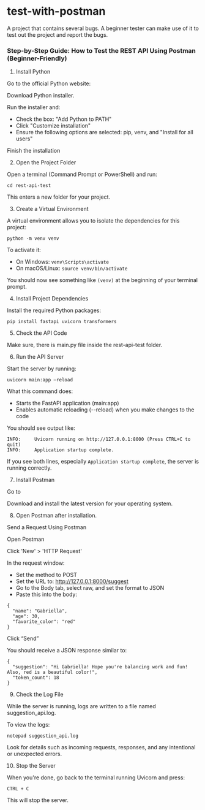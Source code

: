 # test-with-postman
A project that contains several bugs. A beginner tester can make use of it to test out the project and report the bugs.

### Step-by-Step Guide: How to Test the REST API Using Postman (Beginner-Friendly)

1. Install Python

Go to the official Python website: [](https://www.python.org/downloads/)

Download Python installer.

Run the installer and:

-	Check the box: "Add Python to PATH"
-	Click "Customize installation"
-	Ensure the following options are selected: pip, venv, and "Install for all users"

Finish the installation

2. Open the Project Folder

Open a terminal (Command Prompt or PowerShell) and run:
```
cd rest-api-test
```

This enters a new folder for your project.

3. Create a Virtual Environment

A virtual environment allows you to isolate the dependencies for this project:

`python -m venv venv`

To activate it:

- 	On Windows:
`venv\Scripts\activate`
- 	On macOS/Linux:
`source venv/bin/activate`

You should now see something like `(venv)` at the beginning of your terminal prompt.

4. Install Project Dependencies

Install the required Python packages:

`pip install fastapi uvicorn transformers`

5. Check the API Code

Make sure, there is main.py file inside the rest-api-test folder.

6. Run the API Server

Start the server by running:

`uvicorn main:app –reload`

What this command does:

- 	Starts the FastAPI application (main:app)
- 	Enables automatic reloading (--reload) when you make changes to the code

You should see output like:
```
INFO:     Uvicorn running on http://127.0.0.1:8000 (Press CTRL+C to quit)
INFO:     Application startup complete.
```

If you see both lines, especially `Application startup complete`, the server is running correctly.

7. Install Postman

Go to [](https://www.postman.com/downloads/)

Download and install the latest version for your operating system.

8. Open Postman after installation.

Send a Request Using Postman

Open Postman

Click 'New' > 'HTTP Request'

In the request window:

- Set the method to POST
- Set the URL to: http://127.0.0.1:8000/suggest
- Go to the Body tab, select raw, and set the format to JSON
- Paste this into the body:

```
{
  "name": "Gabriella",
  "age": 30,
  "favorite_color": "red"
}
```

Click “Send”

You should receive a JSON response similar to:

```
{
  "suggestion": "Hi Gabriella! Hope you're balancing work and fun! Also, red is a beautiful color!",
  "token_count": 18
}

```

9. Check the Log File

While the server is running, logs are written to a file named suggestion_api.log.

To view the logs:

`notepad suggestion_api.log`

Look for details such as incoming requests, responses, and any intentional or unexpected errors.

10. Stop the Server

When you're done, go back to the terminal running Uvicorn and press:

`CTRL + C`

This will stop the server.
